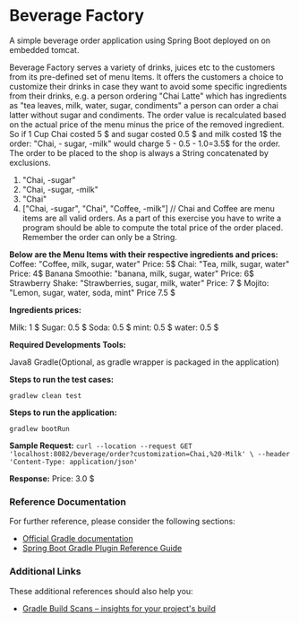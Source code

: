 # Beverage Factory

A simple beverage order application using Spring Boot deployed on on embedded tomcat.

Beverage Factory serves a variety of drinks, juices etc to the customers from its pre-defined set of menu Items.
It offers the customers a choice to customize their drinks in case they want to avoid some specific ingredients from their drinks,
e.g. a person ordering "Chai Latte" which has ingredients as "tea leaves, milk, water, sugar, condiments" a person can order a chai latter without sugar and condiments.
The order value is recalculated based on the actual price of the menu minus the price of the removed ingredient.
So if 1 Cup Chai costed 5 $ and sugar costed 0.5 $ and milk costed 1$ the order: "Chai, - sugar, -milk" would charge
5 - 0.5 - 1.0=3.5$ for the order.
The order to be placed to the shop is always a String concatenated by exclusions. 
1. "Chai, -sugar"
2. "Chai, -sugar, -milk"
3. "Chai"
4. ["Chai, -sugar", "Chai", "Coffee, -milk"] // Chai and Coffee are menu items
are all valid orders.
As a part of this exercise you have to write a program should be able to compute the total price of the order placed. Remember the order can only be a String.

**Below are the Menu Items with their respective ingredients and prices:**
Coffee: "Coffee, milk, sugar, water" Price: 5$
Chai: "Tea, milk, sugar, water" Price: 4$
Banana Smoothie: "banana, milk, sugar, water" Price: 6$
Strawberry Shake: "Strawberries, sugar, milk, water" Price: 7 $
Mojito: "Lemon, sugar, water, soda, mint" Price 7.5 $

**Ingredients prices:**

Milk: 1 $
Sugar: 0.5 $
Soda: 0.5 $
mint: 0.5 $
water: 0.5 $



****Required Developments Tools:****

Java8
Gradle(Optional, as gradle wrapper is packaged in the application)

**Steps to run the test cases:**

`gradlew clean test`

**Steps to run the application:**

`gradlew bootRun`



**Sample Request:** 
`curl --location --request GET 'localhost:8082/beverage/order?customization=Chai,%20-Milk' \
 --header 'Content-Type: application/json'`

**Response:** 
Price: 3.0 $



### Reference Documentation
For further reference, please consider the following sections:

* [Official Gradle documentation](https://docs.gradle.org)
* [Spring Boot Gradle Plugin Reference Guide](https://docs.spring.io/spring-boot/docs/2.2.7.RELEASE/gradle-plugin/reference/html/)

### Additional Links
These additional references should also help you:

* [Gradle Build Scans – insights for your project's build](https://scans.gradle.com#gradle)

